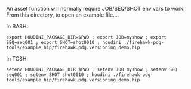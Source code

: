 

An asset function will normally require JOB/SEQ/SHOT env vars to work.
From this directory, to open an example file....

In BASH:
```
export HOUDINI_PACKAGE_DIR=$PWD ; export JOB=myshow ; export SEQ=seq001 ; export SHOT=shot0010 ; houdini ./firehawk-pdg-tools/example_hip/firehawk.pdg.versioning_demo.hip
```

In TCSH:
```
setenv HOUDINI_PACKAGE_DIR $PWD ; setenv JOB myshow ; setenv SEQ seq001 ; setenv SHOT shot0010 ; houdini ./firehawk-pdg-tools/example_hip/firehawk.pdg.versioning_demo.hip
```